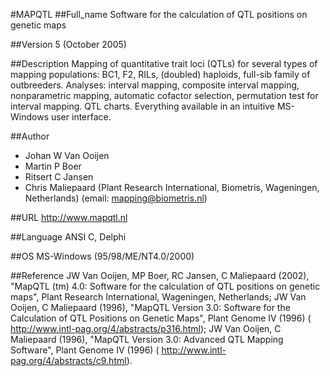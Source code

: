 #MAPQTL
##Full_name
Software for the calculation of QTL positions on genetic maps

##Version
5 (October 2005)

##Description
Mapping of quantitative trait loci (QTLs) for several types of mapping populations: BC1, F2, RILs, (doubled) haploids, full-sib family of outbreeders. Analyses: interval mapping, composite interval mapping, nonparametric mapping, automatic cofactor selection, permutation test for interval mapping. QTL charts. Everything available in an intuitive MS-Windows user interface.

##Author
* Johan W Van Ooijen
* Martin P Boer
* Ritsert C Jansen
* Chris Maliepaard (Plant Research International, Biometris, Wageningen, Netherlands) (email: mapping@biometris.nl)

##URL
http://www.mapqtl.nl

##Language
ANSI C, Delphi

##OS
MS-Windows (95/98/ME/NT4.0/2000)

##Reference
JW Van Ooijen, MP Boer, RC Jansen, C Maliepaard (2002), "MapQTL (tm) 4.0: Software for the calculation of QTL positions on genetic maps", Plant Research International, Wageningen, Netherlands; JW Van Ooijen, C Maliepaard (1996), "MapQTL Version 3.0: Software for the Calculation of QTL Positions on Genetic Maps", Plant Genome IV (1996) ( http://www.intl-pag.org/4/abstracts/p316.html); JW Van Ooijen, C Maliepaard (1996), "MapQTL Version 3.0: Advanced QTL Mapping Software", Plant Genome IV (1996) ( http://www.intl-pag.org/4/abstracts/c9.html).

